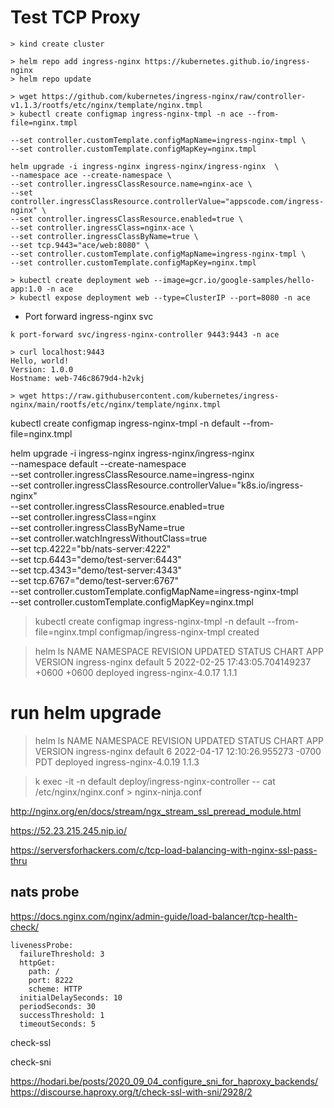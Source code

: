 # Test TCP Proxy

```
> kind create cluster
```

```
> helm repo add ingress-nginx https://kubernetes.github.io/ingress-nginx
> helm repo update
```

```
> wget https://github.com/kubernetes/ingress-nginx/raw/controller-v1.1.3/rootfs/etc/nginx/template/nginx.tmpl
> kubectl create configmap ingress-nginx-tmpl -n ace --from-file=nginx.tmpl

--set controller.customTemplate.configMapName=ingress-nginx-tmpl \
--set controller.customTemplate.configMapKey=nginx.tmpl
```

```
helm upgrade -i ingress-nginx ingress-nginx/ingress-nginx  \
--namespace ace --create-namespace \
--set controller.ingressClassResource.name=nginx-ace \
--set controller.ingressClassResource.controllerValue="appscode.com/ingress-nginx" \
--set controller.ingressClassResource.enabled=true \
--set controller.ingressClass=nginx-ace \
--set controller.ingressClassByName=true \
--set tcp.9443="ace/web:8080" \
--set controller.customTemplate.configMapName=ingress-nginx-tmpl \
--set controller.customTemplate.configMapKey=nginx.tmpl
```


```
> kubectl create deployment web --image=gcr.io/google-samples/hello-app:1.0 -n ace
> kubectl expose deployment web --type=ClusterIP --port=8080 -n ace
```

- Port forward ingress-nginx svc

```
k port-forward svc/ingress-nginx-controller 9443:9443 -n ace
```

```
> curl localhost:9443
Hello, world!
Version: 1.0.0
Hostname: web-746c8679d4-h2vkj
```



```
> wget https://raw.githubusercontent.com/kubernetes/ingress-nginx/main/rootfs/etc/nginx/template/nginx.tmpl

```



kubectl create configmap ingress-nginx-tmpl -n default --from-file=nginx.tmpl

helm upgrade -i ingress-nginx ingress-nginx/ingress-nginx  \
--namespace default --create-namespace \
--set controller.ingressClassResource.name=ingress-nginx \
--set controller.ingressClassResource.controllerValue="k8s.io/ingress-nginx" \
--set controller.ingressClassResource.enabled=true \
--set controller.ingressClass=nginx \
--set controller.ingressClassByName=true \
--set controller.watchIngressWithoutClass=true \
--set tcp.4222="bb/nats-server:4222" \
--set tcp.6443="demo/test-server:6443" \
--set tcp.4343="demo/test-server:4343" \
--set tcp.6767="demo/test-server:6767" \
--set controller.customTemplate.configMapName=ingress-nginx-tmpl \
--set controller.customTemplate.configMapKey=nginx.tmpl




> kubectl create configmap ingress-nginx-tmpl -n default --from-file=nginx.tmpl
configmap/ingress-nginx-tmpl created

> helm ls
NAME         	NAMESPACE	REVISION	UPDATED                                  	STATUS  	CHART               	APP VERSION
ingress-nginx	default  	5       	2022-02-25 17:43:05.704149237 +0600 +0600	deployed	ingress-nginx-4.0.17	1.1.1

# run helm upgrade

> helm ls
NAME         	NAMESPACE	REVISION	UPDATED                             	STATUS  	CHART               	APP VERSION
ingress-nginx	default  	6       	2022-04-17 12:10:26.955273 -0700 PDT	deployed	ingress-nginx-4.0.19	1.1.3



> k exec -it -n default deploy/ingress-nginx-controller -- cat /etc/nginx/nginx.conf > nginx-ninja.conf


http://nginx.org/en/docs/stream/ngx_stream_ssl_preread_module.html

https://52.23.215.245.nip.io/

https://serversforhackers.com/c/tcp-load-balancing-with-nginx-ssl-pass-thru


## nats probe

https://docs.nginx.com/nginx/admin-guide/load-balancer/tcp-health-check/

    livenessProbe:
      failureThreshold: 3
      httpGet:
        path: /
        port: 8222
        scheme: HTTP
      initialDelaySeconds: 10
      periodSeconds: 30
      successThreshold: 1
      timeoutSeconds: 5


check-ssl

check-sni

https://hodari.be/posts/2020_09_04_configure_sni_for_haproxy_backends/
https://discourse.haproxy.org/t/check-ssl-with-sni/2928/2
